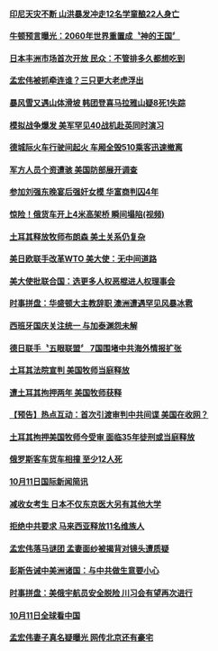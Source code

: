 #### [印尼天灾不断 山洪暴发冲走12名学童酿22人身亡](../pages/news202/a1395263.md?t=10131431) 

#### [牛顿预言曝光：2060年世界重置成〝神的王国〞](../pages/news202/a1395233.md?t=10131431) 

#### [日本丰洲市场首次开放 民众：不管排多久都想吃到](../pages/news202/a1395260.md?t=10131431) 

#### [孟宏伟被抓牵连谁？三只更大老虎浮出](../pages/news202/a1395078.md?t=10131431) 

#### [暴风雪又遇山体滑坡 韩团登喜马拉雅山疑8死1失踪](../pages/news202/a1395261.md?t=10131431) 

#### [模拟战争爆发 美军罕见40战机赴英同时演习](../pages/news202/a1395238.md?t=10131431) 

#### [德城际火车行驶间起火 车厢全毁510乘客迅速撤离](../pages/news202/a1395229.md?t=10131431) 

#### [军方人员个资遭骇 美国防部展开调查](../pages/news202/a1395203.md?t=10131431) 

#### [参加刘强东晚宴后强奸女模  华富商判囚4年](../pages/news202/a1395216.md?t=10131431) 

#### [惊险！俄货车开上4米高架桥 瞬间塌陷(视频)](../pages/news202/a1395199.md?t=10131431) 


#### [土耳其释放牧师布朗森 美土关系仍复杂](../pages/news202/a1395185.md?t=10131431) 

#### [美日欧联手改革WTO  美大使：无中间道路](../pages/news202/a1395181.md?t=10131431) 

#### [美大使批联合国：选更多人权恶棍进人权理事会](../pages/news202/a1395179.md?t=10131431) 

#### [时事拼盘：华盛顿大主教辞职 澳洲遭遇罕见风暴冰雹](../pages/news202/a1395172.md?t=10131431) 

#### [西班牙国庆关注统一 与加泰渊怨未解](../pages/news202/a1395161.md?t=10131431) 

#### [德日联手〝五眼联盟〞 7国围堵中共海外情报扩张](../pages/news202/a1395141.md?t=10131431) 


#### [土耳其法院宣判 美国牧师当庭释放](../pages/news202/a1395131.md?t=10131431) 

#### [遭土耳其拘押两年 美国牧师获释](../pages/news202/a1395127.md?t=10131431) 

#### [【预告】热点互动：首次引渡审判中共间谍  美国在收网？](../pages/news202/a1395121.md?t=10131431) 

#### [土耳其拘押美国牧师今受审 面临35年徒刑或当庭释放](../pages/news202/a1395115.md?t=10131431) 


#### [俄罗斯客车货车相撞 至少12人死](../pages/news202/a1395098.md?t=10131431) 

#### [10月11日国际新闻简讯](../pages/news202/a1395096.md?t=10131431) 

#### [减收女考生 日本不仅东京医大另有其他大学](../pages/news202/a1395088.md?t=10131431) 

#### [拒绝中共要求 马来西亚释放11名维族人](../pages/news202/a1395080.md?t=10131431) 

#### [孟宏伟落马谜团 孟妻面纱被揭背对镜头遭质疑](../pages/news202/a1395064.md?t=10131431) 



#### [彭斯告诫中美洲诸国：与中共做生意要小心](../pages/news202/a1395029.md?t=10131431) 

#### [时事拼盘：美俄宇航员安全脱险 川习会有望再次进行](../pages/news202/a1395003.md?t=10131431) 

#### [10月11日全球看中国](../pages/news202/a1394996.md?t=10131431) 


#### [孟宏伟妻子真名疑曝光 网传北京还有豪宅](../pages/news202/a1394984.md?t=10131431) 

